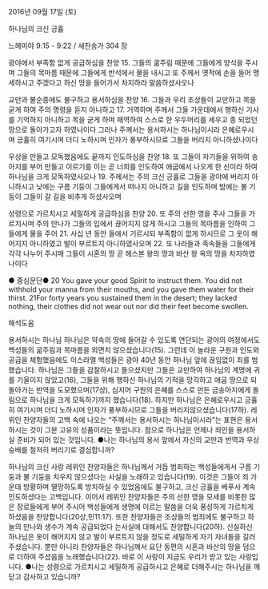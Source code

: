 2016년 09월 17일 (토)

하나님의 크신 긍휼



느헤미야 9:15 - 9:22 / 새찬송가 304 장


광야에서 부족함 없게 공급하심을 찬양
15. 그들의 굶주림 때문에 그들에게 양식을 주시며 그들의 목마름 때문에 그들에게 반석에서 물을 내시고 또 주께서 옛적에 손을 들어 맹세하시고 주겠다고 하신 땅을 들어가서 차지하라 말씀하셨사오나 

교만과 불순종에도 불구하고 용서하심을 찬양
16. 그들과 우리 조상들이 교만하고 목을 굳게 하여 주의 명령을 듣지 아니하고 
17. 거역하며 주께서 그들 가운데에서 행하신 기사를 기억하지 아니하고 목을 굳게 하며 패역하여 스스로 한 우두머리를 세우고 종 되었던 땅으로 돌아가고자 하였나이다 그러나 주께서는 용서하시는 하나님이시라 은혜로우시며 긍휼히 여기시며 더디 노하시며 인자가 풍부하시므로 그들을 버리지 아니하셨나이다 

우상을 만들고 모독했음에도 끝까지 인도하심을 찬양
18. 또 그들이 자기들을 위하여 송아지를 부어 만들고 이르기를 이는 곧 너희를 인도하여 애굽에서 나오게 한 신이라 하여 하나님을 크게 모독하였사오나 
19. 주께서는 주의 크신 긍휼로 그들을 광야에 버리지 아니하시고 낮에는 구름 기둥이 그들에게서 떠나지 아니하고 길을 인도하며 밤에는 불 기둥이 그들이 갈 길을 비추게 하셨사오며 

성령으로 가르치시고 세밀하게 공급하심을 찬양
20. 또 주의 선한 영을 주사 그들을 가르치시며 주의 만나가 그들의 입에서 끊어지지 않게 하시고 그들의 목마름을 인하여 그들에게 물을 주어 
21. 사십 년 동안 들에서 기르시되 부족함이 없게 하시므로 그 옷이 해어지지 아니하였고 발이 부르트지 아니하였사오며 
22. 또 나라들과 족속들을 그들에게 각각 나누어 주시매 그들이 시혼의 땅 곧 헤스본 왕의 땅과 바산 왕 옥의 땅을 차지하였나이다

● 중심문단● 20 You gave your good Spirit to instruct them. You did not withhold your manna from their mouths, and you gave them water for their thirst. 21For forty years you sustained them in the desert; they lacked nothing, their clothes did not wear out nor did their feet become swollen.

해석도움





용서하시는 하나님
하나님은 약속의 땅에 들어갈 수 있도록 연단되는 광야의 여정에서도 백성들의 굶주림과 목마름을 외면치 않으셨습니다(15). 그런데 이 놀라운 구원과 인도와 공급을 체험했음에도 이스라엘 백성들은 광야 40년 동안 하나님 앞에 끊임없이 죄를 범했습니다. 하나님은 그들을 감찰하시고 들으셨지만 그들은 교만하여 하나님의 계명에 귀를 기울이지 않았고(16), 그들을 위해 행하신 하나님의 기적을 망각하고 애굽 땅으로 되돌아가는 반역을 도모했으며(17상), 심지어 구원의 은혜를 스스로 만든 금송아지에게 돌림으로 하나님을 크게 모독하기까지 했습니다(18). 하지만 하나님은 은혜로우시고 긍휼히 여기시며 더디 노하시며 인자가 풍부하시므로 그들을 버리지않으셨습니다(17하). 레위인 찬양자들의 고백 속에 나오는 “주께서는 용서하시는 하나님이시라”는 표현은 용서하시는 것이 그분 고유의 성품이라는 뜻입니다. 참으로 하나님은 언제나 죄인을 용서하실 준비가 되어 있는 것입니다.
●나는 하나님의 용서 앞에서 자신의 교만과 반역과 우상숭배를 철저히 버리기로 결심합니까?

하나님의 크신 사랑
레위인 찬양자들은 하나님께서 거듭 범죄하는 백성들에게서 구름 기둥과 불 기둥을 치우지 않으셨다는 사실을 노래하고 있습니다(19). 이것은 그들이 죄 가운데 방황하며 멸망하도록 방치하실 수 있었음에도 불구하고, 크신 긍휼을 베푸사 계속 인도하셨다는 고백입니다. 이어서 레위인 찬양자들은 주의 선한 영을 모세를 비롯한 많은 장로들에게 부어 주시어 백성들에게 생명에 이르는 말씀을 더욱 풍성하게 가르치게 하셨음을 찬양합니다(20상,민11:17). 또한 찬양자들은 조상들의 범죄에도 불구하고 하늘의 만나와 생수가 계속 공급되었다 는사실에 대해서도 찬양합니다(20하). 신실하신 하나님은 옷이 해어지지 않고 발이 부르트지 않을 정도로 세밀하게 자기 자녀들을 길러주셨습니다. 뿐만 아니라 찬양자들은 하나님께서 요단 동편의 시혼과 바산의 땅을 덤으로 더하여 주셨음을 노래했습니다(22). 바로 이 사랑이 지금도 우리가 받고 있는 사랑입니다.
●나는 성령으로 가르치시고 세밀하게 공급하시고 은혜로 더해주시는 하나님을 깨닫고 감사하고 있습니까?